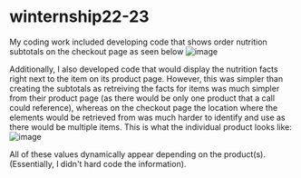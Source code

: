 # winternship22-23
My coding work included developing code that shows order nutrition subtotals on the checkout page as seen below
![image](https://user-images.githubusercontent.com/83194877/216179512-c0b4e8ce-0fb4-447c-becf-a2377413a772.png)

Additionally, I also developed code that would display the nutrition facts right next to the item on its product page. However, this was simpler than creating the 
subtotals as retreiving the facts for items was much simpler from their product page (as there would be only one product that a call could reference), whereas 
on the checkout page the location where the elements would be retrieved from was much harder to identify and use as there would be multiple items. This is what 
the individual product looks like: 
![image](https://user-images.githubusercontent.com/83194877/216180424-16d78a6a-8cdd-4fb6-8d4b-a6513e2a1718.png)

All of these values dynamically appear depending on the product(s). (Essentially, I didn't hard code the information).
